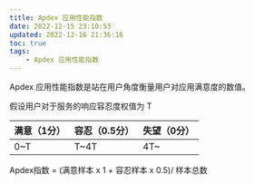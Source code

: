 ```yaml
---
title: Apdex 应用性能指数
date: 2022-12-15 23:10:53
updated: 2022-12-16 21:36:16
toc: true
tags: 
    - Apdex 应用性能指数
---
```

Apdex 应用性能指数是站在用户角度衡量用户对应用满意度的数值。

假设用户对于服务的响应容忍度权值为 T

| 满意（1分） | 容忍（0.5分） | 失望（0分） |
| ----------- | ------------- | ----------- |
| 0~T         | T~4T          | 4T~         |

Apdex指数 = (满意样本 x 1 + 容忍样本 x 0.5)/ 样本总数
